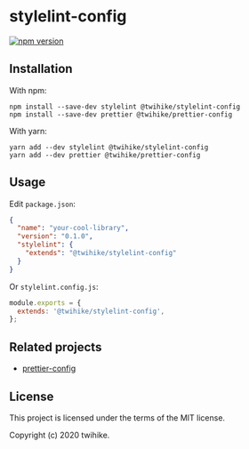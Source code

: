 # stylelint-config

[![npm version](https://badge.fury.io/js/%40twihike%2Fstylelint-config.svg)](https://badge.fury.io/js/%40twihike%2Fstylelint-config)

## Installation

With npm:

```shell
npm install --save-dev stylelint @twihike/stylelint-config
npm install --save-dev prettier @twihike/prettier-config
```

With yarn:

```shell
yarn add --dev stylelint @twihike/stylelint-config
yarn add --dev prettier @twihike/prettier-config
```

## Usage

Edit `package.json`:

```json
{
  "name": "your-cool-library",
  "version": "0.1.0",
  "stylelint": {
    "extends": "@twihike/stylelint-config"
  }
}
```

Or `stylelint.config.js`:

```javascript
module.exports = {
  extends: '@twihike/stylelint-config',
};
```

## Related projects

- [prettier-config](https://github.com/twihike/config-js/packages/prettier-config)

## License

This project is licensed under the terms of the MIT license.

Copyright (c) 2020 twihike.
